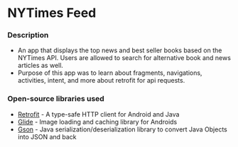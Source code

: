 # NYTimes Feed

### Description
- An app that displays the top news and best seller books based on the NYTimes API. Users are allowed to search for alternative book and news articles as well.
- Purpose of this app was to learn about fragments, navigations, activities, intent, and more about retrofit for api requests.

### Open-source libraries used

- [Retrofit](https://square.github.io/retrofit/) - A type-safe HTTP client for Android and Java
- [Glide](https://github.com/bumptech/glide) - Image loading and caching library for Androids
- [Gson](https://github.com/google/gson) - Java serialization/deserialization library to convert Java Objects into JSON and back 
